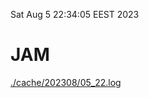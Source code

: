 Sat Aug  5 22:34:05 EEST 2023
# JAM
<a href='./cache/202308/05_22.log'>./cache/202308/05_22.log</a>
